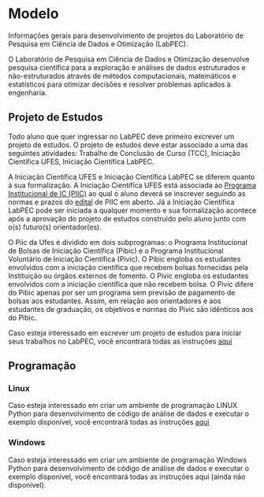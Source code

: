 # Modelo
Informações gerais para desenvolvimento de projetos do Laboratório de Pesquisa em Ciência de Dados e Otimização (LabPEC).

O Laboratório de Pesquisa em Ciência de Dados e Otimização desenvolve pesquisa científica para a exploração e análises de dados estruturados e não-estruturados através de métodos computacionais, matemáticos e estatísticos para otimizar decisões e resolver problemas aplicados à engenharia.

## Projeto de Estudos
Todo aluno que quer ingressar no LabPEC deve primeiro excrever um projeto de estudos. O projeto de estudos deve estar associado a uma das seguintes atividades: Trabalho de Conclusão de Curso (TCC), Iniciação Científica UFES, Iniciação Científica LabPEC.

A Iniciação Científica UFES e Iniciação Científica LabPEC se diferem quanto à sua formalização. A Iniciação Científica UFES está associada ao [Programa Institucional de IC (PIIC)](https://prppg.ufes.br/programa-institucional-de-ic-piic) ao qual o aluno deverá se inscrever seguindo as normas e prazos do [edital](https://prppg.ufes.br/ultimos-editais-iniciacao-cientifica) de PIIC em aberto. Já a Iniciação Científica LabPEC pode ser iniciada a qualquer momento e sua formalização acontece após a aprovação do projeto de estudos construído pelo aluno junto com o(s) futuro(s) orientador(es).

O Piic da Ufes é dividido em dois subprogramas: o Programa Institucional de Bolsas de Iniciação Científica (Pibic) e o Programa Institucional Voluntário de Iniciação Científica (Pivic). O Pibic engloba os estudantes envolvidos com a iniciação científica que recebem bolsas fornecidas pela Instituição ou órgãos externos de fomento. O Pivic engloba os estudantes envolvidos com a iniciação científica que não recebem bolsa. O Pivic difere do Pibic apenas por ser um programa sem previsão de pagamento de bolsas aos estudantes. Assim, em relação aos orientadores e aos estudantes de graduação, os objetivos e normas do Pivic são idênticos aos do Pibic.



Caso esteja interessado em escrever um projeto de estudos para iniciar seus trabalhos no LabPEC, você encontrará todas as instruções [aqui](https://github.com/LabPEC/Modelo/blob/main/Docs/Projeto/README.md)

## Programação
### Linux
Caso esteja interessado em criar um ambiente de programação LINUX Python para desenvolvimento de código de análise de dados e executar o exemplo disponível, você encontrará todas as instruções [aqui](https://github.com/LabPEC/Modelo/blob/main/Linux/INSTALL.md)

### Windows
Caso esteja interessado em criar um ambiente de programação Windows Python para desenvolvimento de código de análise de dados e executar o exemplo disponível, você encontrará todas as instruções aqui (ainda não disponível).
